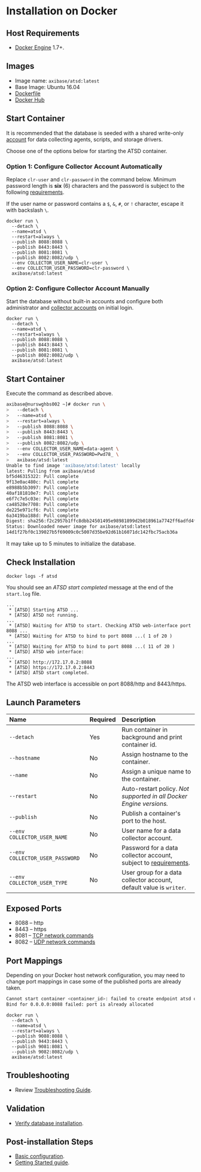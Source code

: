 # Installation on Docker

## Host Requirements

* [Docker Engine](https://docs.docker.com/engine/installation/) 1.7+.

## Images

* Image name: `axibase/atsd:latest`
* Base Image: Ubuntu 16.04
* [Dockerfile](https://github.com/axibase/dockers/blob/master/Dockerfile)
* [Docker Hub](https://hub.docker.com/r/axibase/atsd/)

## Start Container

It is recommended that the database is seeded with a shared write-only [account](../administration/collector-account.md) for data collecting agents, scripts, and storage drivers.

Choose one of the options below for starting the ATSD container.

### Option 1: Configure Collector Account Automatically

Replace `clr-user` and `clr-password` in the command below. Minimum password length is **six** (6) characters and the password is subject to the following [requirements](../administration/user-authentication.md#password-requirements).

If the user name or password contains a `$`, `&`, `#`, or `!` character, escape it with backslash `\`.

```properties
docker run \
  --detach \
  --name=atsd \
  --restart=always \
  --publish 8088:8088 \
  --publish 8443:8443 \
  --publish 8081:8081 \
  --publish 8082:8082/udp \
  --env COLLECTOR_USER_NAME=clr-user \
  --env COLLECTOR_USER_PASSWORD=clr-password \
  axibase/atsd:latest
```

### Option 2: Configure Collector Account Manually

Start the database without built-in accounts and configure both administrator and [collector accounts](../administration/collector-account.md) on initial login.

```properties
docker run \
  --detach \
  --name=atsd \
  --restart=always \
  --publish 8088:8088 \
  --publish 8443:8443 \
  --publish 8081:8081 \
  --publish 8082:8082/udp \
  axibase/atsd:latest
```

## Start Container

Execute the command as described above.

```sh
axibase@nurswghbs002 ~]# docker run \
>   --detach \
>   --name=atsd \
>   --restart=always \
>   --publish 8088:8088 \
>   --publish 8443:8443 \
>   --publish 8081:8081 \
>   --publish 8082:8082/udp \
>   --env COLLECTOR_USER_NAME=data-agent \
>   --env COLLECTOR_USER_PASSWORD=Pwd78_ \
>   axibase/atsd:latest
Unable to find image 'axibase/atsd:latest' locally
latest: Pulling from axibase/atsd
bf5d46315322: Pull complete
9f13e0ac480c: Pull complete
e8988b5b3097: Pull complete
40af181810e7: Pull complete
e6f7c7e5c03e: Pull complete
ca48528e7708: Pull complete
de225e971cf6: Pull complete
6a3419ba188d: Pull complete
Digest: sha256:f2c2957b1ffc8dbb24501495e98981899d2b018961a7742ff6adfd4f1e176429
Status: Downloaded newer image for axibase/atsd:latest
14d1f27bf0c139027b5f69009c0c5007d35be92d61b16071dc142fbc75acb36a
```

It may take up to 5 minutes to initialize the database.

## Check Installation

```
docker logs -f atsd
```

You should see an _ATSD start completed_ message at the end of the `start.log` file.


```
...
 * [ATSD] Starting ATSD ...
 * [ATSD] ATSD not running.
...
 * [ATSD] Waiting for ATSD to start. Checking ATSD web-interface port 8088 ...
 * [ATSD] Waiting for ATSD to bind to port 8088 ...( 1 of 20 )
...
 * [ATSD] Waiting for ATSD to bind to port 8088 ...( 11 of 20 )
 * [ATSD] ATSD web interface:
...
 * [ATSD] http://172.17.0.2:8088
 * [ATSD] https://172.17.0.2:8443
 * [ATSD] ATSD start completed.
```

The ATSD web interface is accessible on port 8088/http and 8443/https.

## Launch Parameters

| **Name** | **Required** | **Description** |
|:---|:---|:---|
|`--detach` | Yes | Run container in background and print container id. |
|`--hostname` | No | Assign hostname to the container. |
|`--name` | No | Assign a unique name to the container. |
|`--restart` | No | Auto-restart policy. _Not supported in all Docker Engine versions._ |
|`--publish` | No | Publish a container's port to the host. |
|`--env COLLECTOR_USER_NAME` | No | User name for a data collector account. |
|`--env COLLECTOR_USER_PASSWORD` | No | Password for a data collector account, subject to [requirements](../administration/user-authentication.md#password-requirements).|
|`--env COLLECTOR_USER_TYPE` | No | User group for a data collector account, default value is `writer`.|

## Exposed Ports

* 8088 – http
* 8443 – https
* 8081 – [TCP network commands](../api/network#network-api)
* 8082 – [UDP network commands](../api/network#udp-datagrams)

## Port Mappings

Depending on your Docker host network configuration, you may need to change port mappings in case some of the published ports are already taken.

```sh
Cannot start container <container_id>: failed to create endpoint atsd on network bridge:
Bind for 0.0.0.0:8088 failed: port is already allocated
```

```properties
docker run \
  --detach \
  --name=atsd \
  --restart=always \
  --publish 9088:8088 \
  --publish 9443:8443 \
  --publish 9081:8081 \
  --publish 9082:8082/udp \
  axibase/atsd:latest
```

## Troubleshooting

* Review [Troubleshooting Guide](troubleshooting.md).

## Validation

* [Verify database installation](verifying-installation.md).

## Post-installation Steps

* [Basic configuration](post-installation.md).
* [Getting Started guide](../tutorials/getting-started.md).
